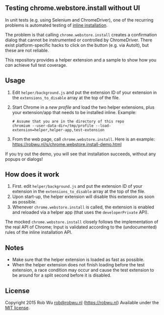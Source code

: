 ## Testing chrome.webstore.install without UI

In unit tests (e.g. using Selenium and ChromeDriver), one of the recurring
problems is automated testing of [inline installation](https://developers.google.com/chrome/web-store/docs/inline_installation).

The problem is that calling `chrome.webstore.install` creates a confirmation
dialog that cannot be instrumented or controlled by ChromeDriver. There exist
platform-specific hacks to click on the button (e.g. via AutoIt), but these are
not reliable.

This repository provides a helper extension and a sample to show how you *can*
achieve full test coverage.


## Usage
1. Edit `helper/background.js` and put the extension ID of your extension in the
   `extensions_to_disable` array at the top of the file.
2. Start Chrome in a *new profile* and load the two helper extensions, plus your
   extension/app that needs to be installed inline. Example:

   ```
   # Assume that you are in the directory of this repo
   chromium --user-data-dir=/tmp/profile --load-extension=helper,helper-app,test-extension
   ```
3. From the web page, call `chrome.webstore.install`. Here is an example:
   https://robwu.nl/s/chrome.webstore.install-demo.html

If you try out the demo, you will see that installation succeeds, without any
popups or dialogs!


## How does it work
1. First. edit `helper/background.js` and put the extension ID of your extension
   in the `extensions_to_disable` array at the top of the file.
2. Upon start-up, the helper extension will disable this extension as soon as
   possible.
3. Whenever `chrome.webstore.install` is called, the extension is enabled and
   reloaded via a helper app (that uses the `developerPrivate` API).

The mocked `chrome.webstore.install` closely follows the implementation of the
real API of Chrome; Input is validated according to the (undocumented) rules of
the inline installation API.


## Notes

- Make sure that the helper extension is loaded as fast as possible.
- When the helper extension does not finish loading before the test extension,
  a race condition may occur and cause the test extension to be around for a
  split second before it is disabled.


## License
Copyright 2015 Rob Wu <rob@robwu.nl> (https://robwu.nl)
Available under the [MIT license](http://opensource.org/licenses/MIT).
